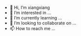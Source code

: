 - 👋 Hi, I’m xiangxiang
- 👀 I’m interested in ...
- 🌱 I’m currently learning ...
- 💞️ I’m looking to collaborate on ...
- 📫 How to reach me ...

<!---
Xiangxiang-Array/Xiangxiang-Array is a ✨ special ✨ repository because its `README.md` (this file) appears on your GitHub profile.
You can click the Preview link to take a look at your changes.
--->
